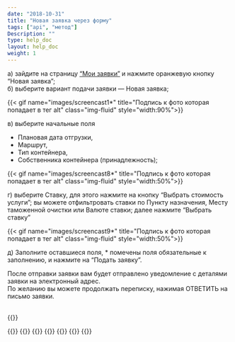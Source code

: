 ```yaml
---
date: "2018-10-31"
title: "Новая заявка через форму"
tags: ["api", "метод"]
Description: ""
type: help_doc
layout: help_doc
weight: 1
---
```


а) зайдите на страницу <a href="https://my.fesco.com/requests" target="_blank">“Мои заявки”</a>   и нажмите оранжевую кнопку “Новая заявка”; <br/>
б) выберите вариант подачи заявки — Новая заявка;

{{< gif name="images/screencast1*" title="Подпись к фото которая попадает в тег alt" class="img-fluid" style="width:90%">}} <br/>

в) выберите начальные поля

- Плановая дата отгрузки, 
- Маршрут, 
- Тип контейнера, 
- Собственника контейнера (принадлежность);

{{< gif name="images/screencast8*" title="Подпись к фото которая попадает в тег alt" class="img-fluid" style="width:50%">}} <br/>

г) выберите Ставку, 
для этого нажмите на кнопку “Выбрать стоимость услуги”;
вы можете отфильтровать ставки по Пункту назначения, Месту таможенной очистки или Валюте ставки; 
далее нажмите “Выбрать ставку” <br/>

{{< gif name="images/screencast9*" title="Подпись к фото которая попадает в тег alt" class="img-fluid" style="width:50%">}} 
<br/>

д) Заполните оставшиеся поля, * помечены поля обязательные к заполнению, и нажмите на “Подать заявку”. <br/>

<div class="pixxett-alert pixxett-alert-icon alert8-light">
  <i class="fa fa-envelope"></i>После отправки заявки вам будет отправлено уведомление с деталями заявки на электронный адрес. <br/> По желанию вы можете продолжать переписку, нажимая ОТВЕТИТЬ  на письмо заявки.
</div>
<br/>

{{<isHelpful>}}


{{<seeAlso>}}
    {{<seeAlsoItem link="/new_order/online_order/copy/" text="Копирование из старой заявки">}}
    {{<seeAlsoItem link="/new_order/online_order/templates/" text="Заявка из шаблона">}}
    {{<seeAlsoItem link="/new_order/fields/" text="Как заполнять поля заявки">}}
    {{<seeAlsoItem link="/new_order/questions/" text="Как добавить еще один груз в заявку?">}}
    {{<seeAlsoItem link="/new_order/questions/" text="Кого указывать получателем на станции назначения?">}}
{{</seeAlso>}}
